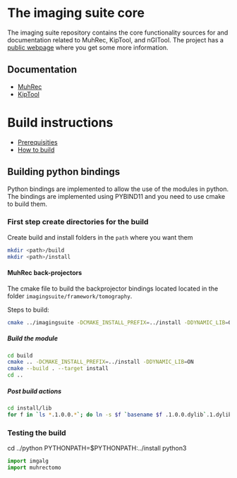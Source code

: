 # The imaging suite core
The imaging suite repository contains the core functionality sources for and documentation related to MuhRec, KipTool, and nGITool.
The project has a [public webpage](https://neutronimaging.github.io/) where you get some more information.

## Documentation
- [MuhRec](https://github.com/neutronimaging/imagingsuite/wiki/User-manual-MuhRec)
- [KipTool](https://github.com/neutronimaging/imagingsuite/wiki/User-manual-KipTool)

# Build instructions
- [Prerequisities](https://github.com/neutronimaging/imagingsuite/wiki/Prerequisites-for-building)
- [How to build](https://github.com/neutronimaging/imagingsuite/wiki/Build-instructions)

## Building python bindings
Python bindings are implemented to allow the use of the modules in python. The bindings are implemented using PYBIND11 and you need to use cmake to build them.

### First step create directories for the build
Create build and install folders in the ```path``` where you want them
```bash 
mkdir <path>/build
mkdir <path>/install
```

#### MuhRec back-projectors
The cmake file to build the backprojector bindings located located in the folder ````imagingsuite/framework/tomography````.

Steps to build:
```bash
cmake ../imagingsuite -DCMAKE_INSTALL_PREFIX=../install -DDYNAMIC_LIB=ON -DCMAKE_PREFIX_PATH=<path to Qt version>/macos
```
##### Build the module
```bash
cd build
cmake .. -DCMAKE_INSTALL_PREFIX=../install -DDYNAMIC_LIB=ON
cmake --build . --target install
cd ..
```

##### Post build actions
```bash 
cd install/lib
for f in `ls *.1.0.0.*`; do ln -s $f `basename $f .1.0.0.dylib`.1.dylib; done

```
### Testing the build
cd ../python
PYTHONPATH=$PYTHONPATH:../install python3

```python
import imgalg
import muhrectomo
```




